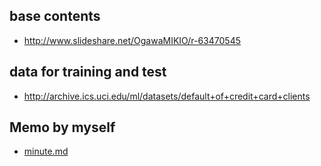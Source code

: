 ## base contents
- http://www.slideshare.net/OgawaMIKIO/r-63470545

## data for training and test
- http://archive.ics.uci.edu/ml/datasets/default+of+credit+card+clients

## Memo by myself
- [minute.md](minute.md "minute.md")
